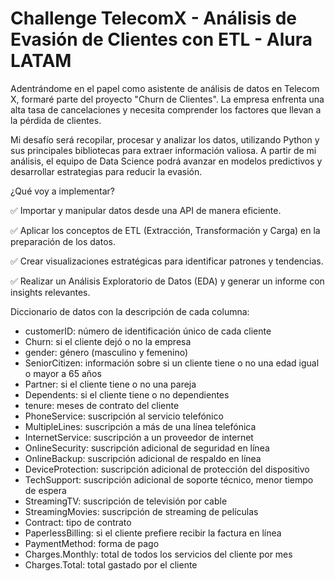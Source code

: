 # Challenge TelecomX - Análisis de Evasión de Clientes con ETL - Alura LATAM

Adentrándome en el papel como asistente de análisis de datos en Telecom X, formaré parte del proyecto "Churn de Clientes". La empresa enfrenta una alta tasa de cancelaciones y necesita comprender los factores que llevan a la pérdida de clientes.

Mi desafío será recopilar, procesar y analizar los datos, utilizando Python y sus principales bibliotecas para extraer información valiosa. A partir de mi análisis, el equipo de Data Science podrá avanzar en modelos predictivos y desarrollar estrategias para reducir la evasión.

¿Qué voy a implementar?

✅ Importar y manipular datos desde una API de manera eficiente.

✅ Aplicar los conceptos de ETL (Extracción, Transformación y Carga) en la preparación de los datos.

✅ Crear visualizaciones estratégicas para identificar patrones y tendencias.

✅ Realizar un Análisis Exploratorio de Datos (EDA) y generar un informe con insights relevantes.

Diccionario de datos con la descripción de cada columna:

* customerID: número de identificación único de cada cliente
* Churn: si el cliente dejó o no la empresa
* gender: género (masculino y femenino)
* SeniorCitizen: información sobre si un cliente tiene o no una edad igual o mayor a 65 años
* Partner: si el cliente tiene o no una pareja
* Dependents: si el cliente tiene o no dependientes
* tenure: meses de contrato del cliente
* PhoneService: suscripción al servicio telefónico
* MultipleLines: suscripción a más de una línea telefónica
* InternetService: suscripción a un proveedor de internet
* OnlineSecurity: suscripción adicional de seguridad en línea
* OnlineBackup: suscripción adicional de respaldo en línea
* DeviceProtection: suscripción adicional de protección del dispositivo
* TechSupport: suscripción adicional de soporte técnico, menor tiempo de espera
* StreamingTV: suscripción de televisión por cable
* StreamingMovies: suscripción de streaming de películas
* Contract: tipo de contrato
* PaperlessBilling: si el cliente prefiere recibir la factura en línea
* PaymentMethod: forma de pago
* Charges.Monthly: total de todos los servicios del cliente por mes
* Charges.Total: total gastado por el cliente


